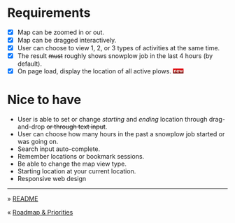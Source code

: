 
Requirements
===
- [x] Map can be zoomed in or out.
- [x] Map can be dragged interactively.
- [x] User can choose to view 1, 2, or 3 types of activities at the same time.
- [x] The result ~~must~~ roughly shows snowplow job in the last 4 hours (by default).
- [x] On page load, display the location of all active plows. ![](assets/tag-new.png)

Nice to have
===

- User is able to set or change _starting_ and _ending_ location through drag-and-drop ~~or through text input~~.
- User can choose how many hours in the past a snowplow job started or was going on.
- Search input auto-complete.
- Remember locations or bookmark sessions.
- Be able to change the map view type.
- Starting location at your current location.
- Responsive web design

----

» [README](https://github.com/islandjoe/lumiaura)

« [Roadmap & Priorities](Priorities.md)
